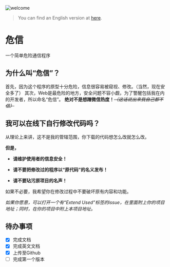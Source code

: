 ![welcome](../../../BigFile/blob/master/welcome.gif)
> You can find an English version at [here](EN_README.md).
# 危信
一个简单危险通信程序

## 为什么叫“危信”？
首先，因为这个程序的原型十分危险，信息很容易被窥视、修改。（当然，现在安全多了）
其次，Web是最危险的地方，安全问题不容小觑，为了警醒包括我在内的开发者，所以命名“危信”。
**绝对不是想蹭微信热度！**~~_（这话说出来我自己都不信）_~~

## 我可以在线下自行修改代码吗？
从理论上来讲，这不是我的管辖范围，你下载的代码想怎么改就怎么改。

**但是，**

* **请维护使用者的信息安全！** 

* **请不要把修改过的程序以“原代码”的名义发布！**

* **请不要玷污原项目的名声！**

如果不必要，我希望你在修改过程中不要破坏原有内容和功能。

*如果你愿意，可以打开一个有“Extend Used”标签的issue，在里面附上你的项目地址；同时，在你的项目中附上本项目地址。*

## 待办事项
 - [x] 完成文档
 - [x] 完成英文文档
 - [x] 上传至Github
 - [ ] 完成第一个版本
